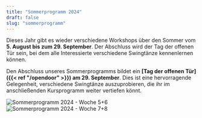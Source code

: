 ```yaml
---
title: "Sommerprogramm 2024"
draft: false
slug: "sommerprogramm"
---
```


Dieses Jahr gibt es wieder verschiedene Workshops über den Sommer vom **5. August bis zum 29. September**. Der Abschluss wird der Tag der offenen Tür sein, bei dem alle Interessierte verschiedene Swingtänze kennenlernen können.

Den Abschluss unseres Sommerprogramms bildet ein **[Tag der offenen Tür]({{< ref "/opendoor" >}}) am 29. September**. Dies ist eine hervorragende Gelegenheit, verschiedene Swingtänze auszuprobieren, die ihr im anschließenden Kursprogramm weiter vertiefen könnt.

![Sommerprogramm 2024 - Woche 5+6](../schedule_summer_2024_week5+6.png)
![Sommerprogramm 2024 - Woche 7+8](../schedule_summer_2024_week7+8.png)
